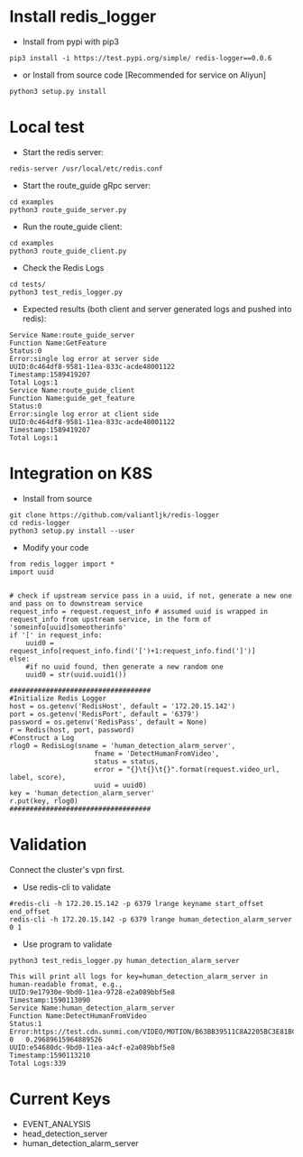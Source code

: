 # Install redis_logger
* Install from pypi with pip3
```
pip3 install -i https://test.pypi.org/simple/ redis-logger==0.0.6
```

* or Install from source code [Recommended for service on Aliyun]
```
python3 setup.py install 
```

# Local test
* Start the redis server:
```
redis-server /usr/local/etc/redis.conf
```
* Start the route_guide gRpc server:
```
cd examples
python3 route_guide_server.py
```
* Run the route_guide client:
```
cd examples
python3 route_guide_client.py
```
* Check the Redis Logs
```
cd tests/
python3 test_redis_logger.py
```
* Expected results (both client and server generated logs and pushed into redis):
```
Service Name:route_guide_server
Function Name:GetFeature
Status:0
Error:single log error at server side
UUID:0c464df8-9581-11ea-833c-acde48001122
Timestamp:1589419207
Total Logs:1
Service Name:route_guide_client
Function Name:guide_get_feature
Status:0
Error:single log error at client side
UUID:0c464df8-9581-11ea-833c-acde48001122
Timestamp:1589419207
Total Logs:1
```

# Integration on K8S
* Install from source
```
git clone https://github.com/valiantljk/redis-logger
cd redis-logger
python3 setup.py install --user
```
* Modify your code
```
from redis_logger import * 
import uuid 


# check if upstream service pass in a uuid, if not, generate a new one and pass on to downstream service
request_info = request.request_info # assumed uuid is wrapped in request_info from upstream service, in the form of 'someinfo[uuid]someotherinfo'
if '[' in request_info:
    uuid0 = request_info[request_info.find('[')+1:request_info.find(']')]
else:
    #if no uuid found, then generate a new random one 
    uuid0 = str(uuid.uuid1())

###################################
#Initialize Redis Logger
host = os.getenv('RedisHost', default = '172.20.15.142')
port = os.getenv('RedisPort', default = '6379')
password = os.getenv('RedisPass', default = None)
r = Redis(host, port, password)
#Construct a Log
rlog0 = RedisLog(sname = 'human_detection_alarm_server', 
                     fname = 'DetectHumanFromVideo',
                     status = status,
                     error = "{}\t{}\t{}".format(request.video_url, label, score),
                     uuid = uuid0)
key = 'human_detection_alarm_server'
r.put(key, rlog0)
###################################

```

# Validation
Connect the cluster's vpn first.
* Use redis-cli to validate
```
#redis-cli -h 172.20.15.142 -p 6379 lrange keyname start_offset end_offset
redis-cli -h 172.20.15.142 -p 6379 lrange human_detection_alarm_server 0 1
```
* Use program to validate
```
python3 test_redis_logger.py human_detection_alarm_server 
```
```
This will print all logs for key=human_detection_alarm_server in human-readable fromat, e.g., 
UUID:9e17930e-9bd0-11ea-9728-e2a089bbf5e8
Timestamp:1590113090
Service Name:human_detection_alarm_server
Function Name:DetectHumanFromVideo
Status:1
Error:https://test.cdn.sunmi.com/VIDEO/MOTION/B63BB39511C8A2205BC3E81BC45CE84C	0	0.29689615964889526
UUID:e54680dc-9bd0-11ea-a4cf-e2a089bbf5e8
Timestamp:1590113210
Total Logs:339
```

# Current Keys
* EVENT_ANALYSIS
* head_detection_server
* human_detection_alarm_server
